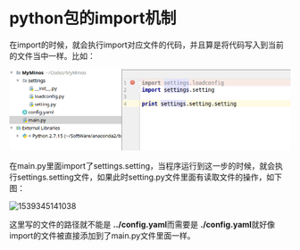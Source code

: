 # python包的import机制

在import的时候，就会执行import对应文件的代码，并且算是将代码写入到当前的文件当中一样。比如：

![1539344935196](./1539344935196.png)

在main.py里面import了settings.setting，当程序运行到这一步的时候，就会执行settings.setting文件，如果此时setting.py文件里面有读取文件的操作，如下图：

![1539345141038](/home/shuaifeng-li/Documents/搭建简易论坛学习/python笔记/1539345141038.png)

这里写的文件的路径就不能是 **../config.yaml**而需要是 **./config.yaml**就好像import的文件被直接添加到了main.py文件里面一样。